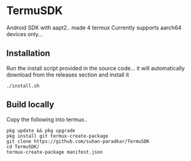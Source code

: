 # TermuSDK
Android SDK with aapt2.. made 4 termux
Currently supports aarch64 devices only...
## Installation
Run the install script provided in the source code... it will automatically download from the releases section and install it
```
./install.sh
```
## Build locally
Copy the following into termux..
```
pkg update && pkg upgrade
pkg install git termux-create-package 
git clone https://github.com/suhan-paradkar/TermuSDK
cd TermuSDK/
termux-create-package manifest.json
```
